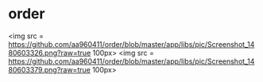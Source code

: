 # order

<img src = https://github.com/aa960411/order/blob/master/app/libs/pic/Screenshot_1480603326.png?raw=true 100px>
<img src = https://github.com/aa960411/order/blob/master/app/libs/pic/Screenshot_1480603379.png?raw=true 100px>
